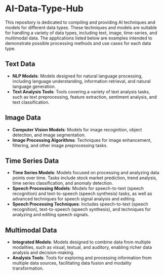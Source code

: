 # AI-Data-Type-Hub
This repository is dedicated to compiling and providing AI techniques and models for different data types. These techniques and models are suitable for handling a variety of data types, including text, image, time-series, and multimodal data. The applications listed below are examples intended to demonstrate possible processing methods and use cases for each data type.

## Text Data
- **NLP Models**: Models designed for natural language processing, including language understanding, information retrieval, and natural language generation.
- **Text Analysis Tools**: Tools covering a variety of text analysis tasks, such as text preprocessing, feature extraction, sentiment analysis, and text classification.

## Image Data
- **Computer Vision Models**: Models for image recognition, object detection, and image segmentation.
- **Image Processing Algorithms**: Techniques for image enhancement, filtering, and other image preprocessing tasks.

## Time Series Data
- **Time Series Models**: Models focused on processing and analyzing data points over time. Tasks include stock market prediction, trend analysis, time series classification, and anomaly detection.
- **Speech Processing Models**: Models for speech-to-text (speech recognition) and text-to-speech (speech synthesis) tasks, as well as advanced techniques for speech signal analysis and editing.
- **Speech Processing Techniques**: Includes speech-to-text (speech recognition), text-to-speech (speech synthesis), and techniques for analyzing and editing speech signals.

## Multimodal Data
- **Integrated Models**: Models designed to combine data from multiple modalities, such as visual, textual, and auditory, enabling richer data analysis and decision-making.
- **Analysis Tools**: Tools for exploring and processing information from multiple data sources, facilitating data fusion and modality transformation.
